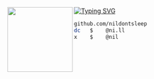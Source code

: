 [![Typing SVG](https://readme-typing-svg.herokuapp.com?font=Roboto-mono&duration=3000&color=FFFFFF&center=false&vCenter=true&lines=nildontsleep+<3)](https://git.io/typing-svg)
<img align="left" src="(https://github.com/user-attachments/assets/c771b608-8f13-4cdf-899d-ab474ba69867" width="147"/> 


```bash
github.com/nildontsleep
dc   $    @ni.ll
x    $    @nil
```
